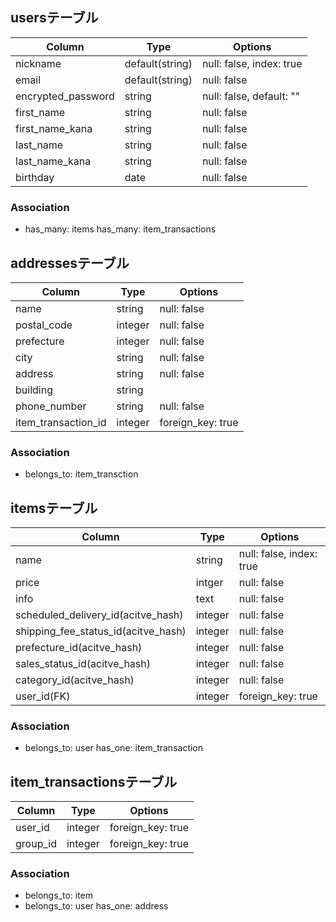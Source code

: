 ## usersテーブル
|Column|Type|Options|
|------|----|-------|
|nickname|default(string)|null: false, index: true|
|email|default(string)|null: false|
|encrypted_password|string|null: false, default: ""|
|first_name|string|null: false|
|first_name_kana|string|null: false|
|last_name|string|null: false|
|last_name_kana|string|null: false|
|birthday|date|null: false|

### Association
- has_many: items
  has_many: item_transactions


## addressesテーブル
|Column|Type|Options|
|------|----|-------|
|name|string|null: false|
|postal_code|integer|null: false|
|prefecture|integer|null: false|
|city|string|null: false|
|address|string|null: false|
|building|string|
|phone_number|string|null: false|
|item_transaction_id|integer|foreign_key: true|

### Association
- belongs_to: item_transction


## itemsテーブル
|Column|Type|Options|
|------|----|-------|
|name|string|null: false, index: true|
|price|intger|null: false|
|info|text|null: false|
|scheduled_delivery_id(acitve_hash)|integer|null: false|
|shipping_fee_status_id(acitve_hash)|integer|null: false|
|prefecture_id(acitve_hash)|integer|null: false|
|sales_status_id(acitve_hash)|integer|null: false|
|category_id(acitve_hash)|integer|null: false|
|user_id(FK)|integer|foreign_key: true|

### Association
- belongs_to: user
  has_one: item_transaction


## item_transactionsテーブル
|Column|Type|Options|
|------|----|-------|
|user_id|integer|foreign_key: true|
|group_id|integer|foreign_key: true|

### Association
- belongs_to: item
- belongs_to: user
  has_one: address

